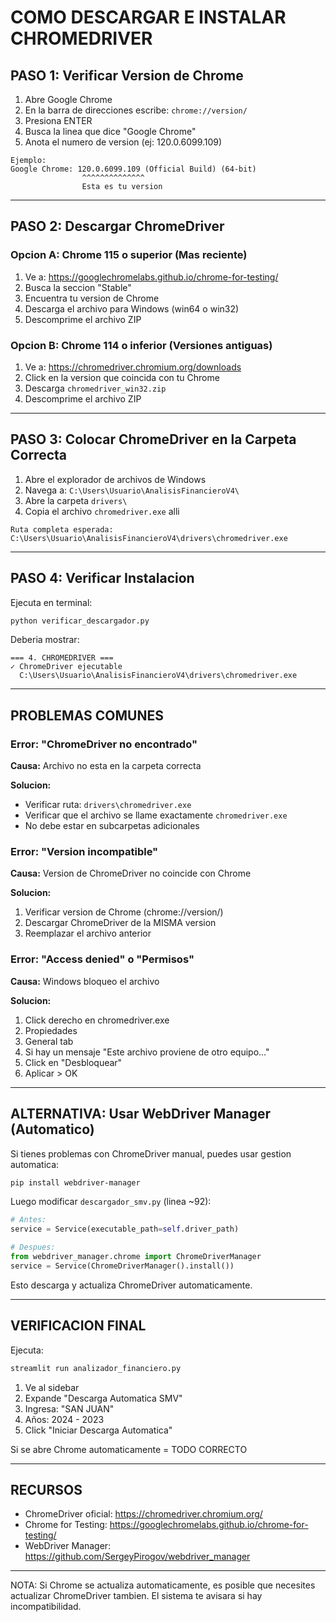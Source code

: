 # COMO DESCARGAR E INSTALAR CHROMEDRIVER

## PASO 1: Verificar Version de Chrome

1. Abre Google Chrome
2. En la barra de direcciones escribe: `chrome://version/`
3. Presiona ENTER
4. Busca la linea que dice "Google Chrome" 
5. Anota el numero de version (ej: 120.0.6099.109)

```
Ejemplo:
Google Chrome: 120.0.6099.109 (Official Build) (64-bit)
                ^^^^^^^^^^^^^^
                Esta es tu version
```

---

## PASO 2: Descargar ChromeDriver

### Opcion A: Chrome 115 o superior (Mas reciente)

1. Ve a: https://googlechromelabs.github.io/chrome-for-testing/
2. Busca la seccion "Stable"
3. Encuentra tu version de Chrome
4. Descarga el archivo para Windows (win64 o win32)
5. Descomprime el archivo ZIP

### Opcion B: Chrome 114 o inferior (Versiones antiguas)

1. Ve a: https://chromedriver.chromium.org/downloads
2. Click en la version que coincida con tu Chrome
3. Descarga `chromedriver_win32.zip`
4. Descomprime el archivo ZIP

---

## PASO 3: Colocar ChromeDriver en la Carpeta Correcta

1. Abre el explorador de archivos de Windows
2. Navega a: `C:\Users\Usuario\AnalisisFinancieroV4\`
3. Abre la carpeta `drivers\`
4. Copia el archivo `chromedriver.exe` alli

```
Ruta completa esperada:
C:\Users\Usuario\AnalisisFinancieroV4\drivers\chromedriver.exe
```

---

## PASO 4: Verificar Instalacion

Ejecuta en terminal:

```bash
python verificar_descargador.py
```

Deberia mostrar:
```
=== 4. CHROMEDRIVER ===
✓ ChromeDriver ejecutable
  C:\Users\Usuario\AnalisisFinancieroV4\drivers\chromedriver.exe
```

---

## PROBLEMAS COMUNES

### Error: "ChromeDriver no encontrado"

**Causa:** Archivo no esta en la carpeta correcta

**Solucion:**
- Verificar ruta: `drivers\chromedriver.exe`
- Verificar que el archivo se llame exactamente `chromedriver.exe`
- No debe estar en subcarpetas adicionales

### Error: "Version incompatible"

**Causa:** Version de ChromeDriver no coincide con Chrome

**Solucion:**
1. Verificar version de Chrome (chrome://version/)
2. Descargar ChromeDriver de la MISMA version
3. Reemplazar el archivo anterior

### Error: "Access denied" o "Permisos"

**Causa:** Windows bloqueo el archivo

**Solucion:**
1. Click derecho en chromedriver.exe
2. Propiedades
3. General tab
4. Si hay un mensaje "Este archivo proviene de otro equipo..."
5. Click en "Desbloquear"
6. Aplicar > OK

---

## ALTERNATIVA: Usar WebDriver Manager (Automatico)

Si tienes problemas con ChromeDriver manual, puedes usar gestion automatica:

```bash
pip install webdriver-manager
```

Luego modificar `descargador_smv.py` (linea ~92):

```python
# Antes:
service = Service(executable_path=self.driver_path)

# Despues:
from webdriver_manager.chrome import ChromeDriverManager
service = Service(ChromeDriverManager().install())
```

Esto descarga y actualiza ChromeDriver automaticamente.

---

## VERIFICACION FINAL

Ejecuta:

```bash
streamlit run analizador_financiero.py
```

1. Ve al sidebar
2. Expande "Descarga Automatica SMV"
3. Ingresa: "SAN JUAN"
4. Años: 2024 - 2023
5. Click "Iniciar Descarga Automatica"

Si se abre Chrome automaticamente = TODO CORRECTO

---

## RECURSOS

- ChromeDriver oficial: https://chromedriver.chromium.org/
- Chrome for Testing: https://googlechromelabs.github.io/chrome-for-testing/
- WebDriver Manager: https://github.com/SergeyPirogov/webdriver_manager

---

NOTA: Si Chrome se actualiza automaticamente, es posible que necesites
actualizar ChromeDriver tambien. El sistema te avisara si hay incompatibilidad.
